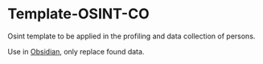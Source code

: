 # Template-OSINT-CO

Osint template to be applied in the profiling and data collection of persons.

Use in [Obsidian](https://obsidian.md), only replace found data.
